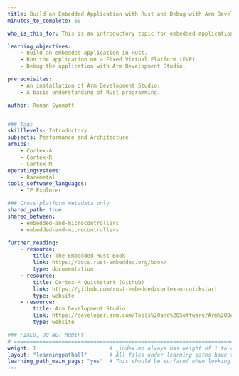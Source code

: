 ```yaml
---
title: Build an Embedded Application with Rust and Debug with Arm Development Studio
minutes_to_complete: 60

who_is_this_for: This is an introductory topic for embedded application developers to get started with Rust.

learning_objectives: 
    - Build an embedded application in Rust.
    - Run the application on a Fixed Virtual Platform (FVP).
    - Debug the application with Arm Development Studio.

prerequisites:
    - An installation of Arm Development Studio.
    - A basic understanding of Rust programming.

author: Ronan Synnott


### Tags
skilllevels: Introductory
subjects: Performance and Architecture
armips:
    - Cortex-A
    - Cortex-R
    - Cortex-M
operatingsystems:
    - Baremetal
tools_software_languages:
    - IP Explorer

### Cross-platform metadata only
shared_path: true
shared_between:
    - embedded-and-microcontrollers
    - embedded-and-microcontrollers

further_reading:
    - resource:
        title: The Embedded Rust Book
        link: https://docs.rust-embedded.org/book/
        type: documentation
    - resource:
        title: Cortex-M Quickstart (Github)
        link: https://github.com/rust-embedded/cortex-m-quickstart
        type: website
    - resource:
        title: Arm Development Studio
        link: https://developer.arm.com/Tools%20and%20Software/Arm%20Development%20Studio
        type: website

### FIXED, DO NOT MODIFY
# ================================================================================
weight: 1                       # _index.md always has weight of 1 to order correctly
layout: "learningpathall"       # All files under learning paths have this same wrapper
learning_path_main_page: "yes"  # This should be surfaced when looking for related content. Only set for _index.md of learning path content.
---
```

